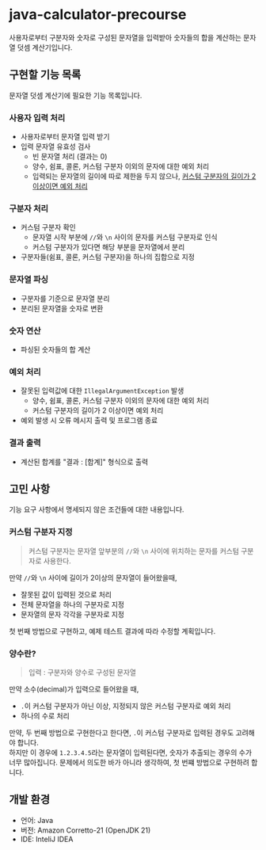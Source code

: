 # java-calculator-precourse

사용자로부터 구분자와 숫자로 구성된 문자열을 입력받아 숫자들의 합을 계산하는 문자열 덧셈 계산기입니다.

## 구현할 기능 목록

문자열 덧셈 계산기에 필요한 기능 목록입니다.

### 사용자 입력 처리

- 사용자로부터 문자열 입력 받기
- 입력 문자열 유효성 검사
  - 빈 문자열 처리 (결과는 0)
  - 양수, 쉼표, 콜론, 커스텀 구분자 이외의 문자에 대한 예외 처리
  - 입력되는 문자열의 길이에 따로 제한을 두지 않으나, [커스텀 구분자의 길이가 2 이상이면 예외 처리](#커스텀-구분자-지정)


### 구분자 처리

- 커스텀 구분자 확인
  - 문자열 시작 부분에 `//`와 `\n` 사이의 문자를 커스텀 구분자로 인식
  - 커스텀 구분자가 있다면 해당 부분을 문자열에서 분리
- 구분자들(쉼표, 콜론, 커스텀 구분자)을 하나의 집합으로 지정

### 문자열 파싱

- 구분자를 기준으로 문자열 분리
- 분리된 문자열을 숫자로 변환

### 숫자 연산

- 파싱된 숫자들의 합 계산

### 예외 처리

- 잘못된 입력값에 대한 `IllegalArgumentException` 발생
  - 양수, 쉼표, 콜론, 커스텀 구분자 이외의 문자에 대한 예외 처리
  - 커스텀 구분자의 길이가 2 이상이면 예외 처리
- 예외 발생 시 오류 메시지 출력 및 프로그램 종료

### 결과 출력

- 계산된 합계를 "결과 : [합계]" 형식으로 출력


## 고민 사항
기능 요구 사항에서 명세되지 않은 조건들에 대한 내용입니다.

### 커스텀 구분자 지정

> 커스텀 구분자는 문자열 앞부분의 `//`와 `\n` 사이에 위치하는 문자를 커스텀 구분자로 사용한다.

만약 `//`와 `\n` 사이에 길이가 2이상의 문자열이 들어왔을때,
- 잘못된 값이 입력된 것으로 처리
- 전체 문자열을 하나의 구분자로 지정
- 문자열의 문자 각각을 구분자로 지정

첫 번째 방법으로 구현하고, 예제 테스트 결과에 따라 수정할 계획입니다.

### 양수란?

> 입력 : 구분자와 양수로 구성된 문자열

만약 소수(decimal)가 입력으로 들어왔을 때,
- `.`이 커스텀 구분자가 아닌 이상, 지정되지 않은 커스텀 구분자로 예외 처리
- 하나의 수로 처리

만약, 두 번째 방법으로 구현한다고 한다면, `.`이 커스텀 구분자로 입력된 경우도 고려해야 합니다.  
하지만 이 경우에 `1.2.3.4.5`라는 문자열이 입력된다면, 숫자가 추출되는 경우의 수가 너무 많아집니다.
문제에서 의도한 바가 아니라 생각하여, 첫 번쨰 방법으로 구현하려 합니다.

## 개발 환경

- 언어: Java
- 버전: Amazon Corretto-21 (OpenJDK 21)
- IDE: InteliJ IDEA